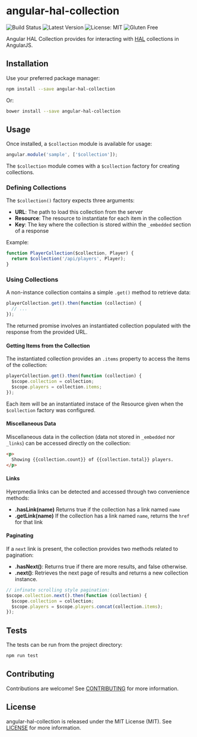 # angular-hal-collection

![Build Status](https://img.shields.io/travis/mrkrstphr/angular-hal-collection.svg?style=flat-square)
![Latest Version](https://img.shields.io/npm/v/angular-hal-collection.svg?style=flat-square)
![License: MIT](https://img.shields.io/npm/l/angular-hal-collection.svg?style=flat-square)
![Gluten Free](https://img.shields.io/badge/gluten-free-brightgreen.svg?style=flat-square)

Angular HAL Collection provides for interacting with [HAL](http://stateless.co/hal_specification.html)
collections in AngularJS.

## Installation

Use your preferred package manager:

```bash
npm install --save angular-hal-collection
```

Or:

```bash
bower install --save angular-hal-collection
```

## Usage

Once installed, a `$collection` module is available for usage:

```js
angular.module('sample', ['$collection']);
```

The `$collection` module comes with a `$collection` factory for creating collections.

### Defining Collections

The `$collection()` factory expects three arguments:

 * **URL**: The path to load this collection from the server
 * **Resource**: The resource to instantiate for each item in the collection
 * **Key**: The key where the collection is stored within the `_embedded` section of a response

Example:

```js
function PlayerCollection($collection, Player) {
  return $collection('/api/players', Player);
}
```

### Using Collections

A non-instance collection contains a simple `.get()` method to retrieve data:

```js
playerCollection.get().then(function (collection) {
  // ...
});
```

The returned promise involves an instantiated collection populated with the response from the provided
URL.

#### Getting Items from the Collection

The instantiated collection provides an `.items` property to access the items of the collection:

```js
playerCollection.get().then(function (collection) {
  $scope.collection = collection;
  $scope.players = collection.items;
});
```

Each item will be an instantiated instace of the Resource given when the `$collection` factory was configured.

#### Miscellaneous Data

Miscellaneous data in the collection (data not stored in `_embedded` nor `_links`) can be accessed directly on
the collection:

```html
<p>
  Showing {{collection.count}} of {{collection.total}} players.
</p>
```

#### Links

Hyerpmedia links can be detected and accessed through two convenience methods:

 * **.hasLink(name)** Returns true if the collection has a link named `name`
 * **.getLink(name)** If the collection has a link named `name`, returns the `href` for that link

#### Paginating

If a `next` link is present, the collection provides two methods related to pagination:

 * **.hasNext()**: Returns true if there are more results, and false otherwise.
 * **.next()**: Retrieves the next page of results and returns a new collection instance.

```js
// infinate scrolling style pagination:
$scope.collection.next().then(function (collection) {
  $scope.collection = collection;
  $scope.players = $scope.players.concat(collection.items);
});
```

## Tests

The tests can be run from the project directory:

```bash
npm run test
```

## Contributing

Contributions are welcome! See [CONTRIBUTING](CONTRIBUTING.md) for more information.

## License

angular-hal-collection is released under the MIT License (MIT). See [LICENSE](LICENSE.md) for more information.
